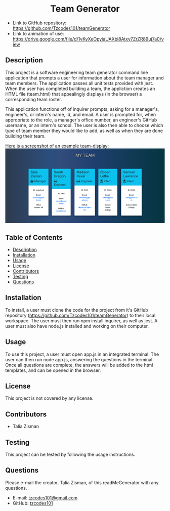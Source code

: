 <h1 align=center>Team Generator</h1>

- Link to GitHub repository: https://github.com/Tzcodes101/teamGenerator
- Link to animation of use: https://drive.google.com/file/d/1vKyXeOpyiaUAXbl8Atxy7ZrZR89uj7a0/view

## Description
This project is a software engineering team generator command line application that prompts a user for information about the team manager and team members. The application passes all unit tests provided with jest. When the user has completed building a team, the appliction creates an HTML file (team.html) that appealingly displays (in the browser) a corresponding team roster. 

This application functions off of inquirer prompts, asking for a manager's, engineer's, or intern's name, id, and email. A user is prompted for, when appropriate to the role, a manager's office number, an engineer's GitHub username, or an intern's school. The user is also then able to choose which type of team member they would like to add, as well as when they are done building their team. 

Here is a screenshot of an example team-display:
![Getting Started](02-Homework\Assets\teamGeneratorpng.png)


## Table of Contents
- [Description](#Description)
- [Installation](#Installation)
- [Usage](#Usage)
- [License](#License)
- [Contributors](#Contributors)
- [Testing](#Testing)
- [Questions](#Questions)

## Installation
To install, a user must clone the code for the project from it's GitHub repository (https://github.com/Tzcodes101/teamGenerator) to their local workspace. The user must then run npm install inquirer, as well as jest. A user must also have node.js installed and working on their computer.

## Usage
To use this project, a user must open app.js in an integrated terminal. The user can then run node app.js, answering the questions in the terminal. Once all questions are complete, the answers will be added to the html templates, and can be opened in the browser.

## License
This project is not covered by any license.

## Contributors
- Talia Zisman

## Testing
This project can be tested by following the usage instructions.

## Questions
Please e-mail the creator, Talia Zisman, of this readMeGenerator with any questions.
- E-mail: tzcodes101@gmail.com
- GitHub: [tzcodes101](http://github.com/tzcodes101)
